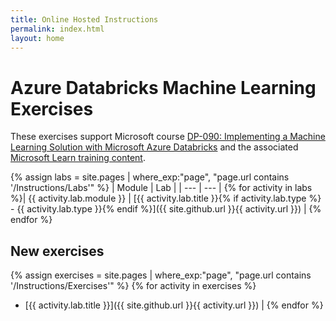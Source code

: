 ```yaml
---
title: Online Hosted Instructions
permalink: index.html
layout: home
---
```


# Azure Databricks Machine Learning Exercises

These exercises support Microsoft course [DP-090: Implementing a Machine Learning Solution with Microsoft Azure Databricks](https://docs.microsoft.com/training/courses/dp-090t00) and the associated [Microsoft Learn training content](https://docs.microsoft.com/training/paths/build-operate-machine-learning-solutions-azure-databricks/).

{% assign labs = site.pages | where_exp:"page", "page.url contains '/Instructions/Labs'" %}
| Module | Lab |
| --- | --- | 
{% for activity in labs  %}| {{ activity.lab.module }} | [{{ activity.lab.title }}{% if activity.lab.type %} - {{ activity.lab.type }}{% endif %}]({{ site.github.url }}{{ activity.url }}) |
{% endfor %}

## New exercises

{% assign exercises = site.pages | where_exp:"page", "page.url contains '/Instructions/Exercises'" %}
{% for activity in exercises  %}
- [{{ activity.lab.title }}]({{ site.github.url }}{{ activity.url }}) |
{% endfor %}
